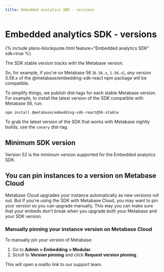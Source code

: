 ```yaml
---
title: Embedded analytics SDK - versions
---
```


# Embedded analytics SDK - versions

{% include plans-blockquote.html feature="Embedded analytics SDK" sdk=true %}

The SDK stable version tracks with the Metabase version.

So, for example, if you're on Metabase 56 (`0.56.x`, `1.56.x`), _any_ version 0.56.x of the @metabase/embedding-sdk-react npm package will be compatible.

To simplify things, we publish dist-tags for each stable Metabase version. For example, to install the latest version of the SDK compatible with Metabase 56, run:

```sh
npm install @metabase/embedding-sdk-react@56-stable
```

To grab the latest version of the SDK that works with Metabase nightly builds, use the `canary` dist-tag.

## Minimum SDK version

Version 52 is the minimum version supported for the Embedded analytics SDK.

## You can pin instances to a version on Metabase Cloud

Metabase Cloud upgrades your instance automatically as new versions roll out. But if you're using the SDK with Metabase Cloud, you may want to pin your version so you can upgrade manually. This way you can make sure that your embeds don't break when you upgrade both your Metabase and your SDK version.

### Manually pinning your instance version on Metabase Cloud

To manually pin your version of Metabase:

1. Go to **Admin > Embedding > Modular**.
2. Scroll to **Version pinning** and click **Request version pinning**.

This will open a mailto link to our support team.
